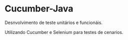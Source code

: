 

# Cucumber-Java
Desnvolvimento de teste unitários e funcionáis.

Utilizando Cucumber e Selenium para testes de cenarios.
